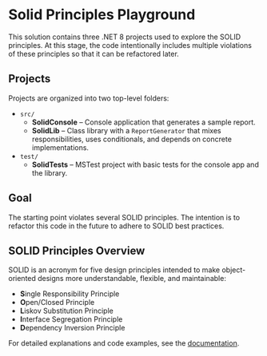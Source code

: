 # Solid Principles Playground

This solution contains three .NET 8 projects used to explore the SOLID principles.
At this stage, the code intentionally includes multiple violations of these principles so that it can be refactored later.

## Projects

Projects are organized into two top-level folders:

- `src/`
  - **SolidConsole** – Console application that generates a sample report.
  - **SolidLib** – Class library with a `ReportGenerator` that mixes responsibilities, uses conditionals, and depends on concrete implementations.
- `test/`
  - **SolidTests** – MSTest project with basic tests for the console app and the library.

## Goal

The starting point violates several SOLID principles. The intention is to refactor this code in the future to adhere to SOLID best practices.

## SOLID Principles Overview

SOLID is an acronym for five design principles intended to make object-oriented designs more understandable, flexible, and maintainable:

- **S**ingle Responsibility Principle
- **O**pen/Closed Principle
- **L**iskov Substitution Principle
- **I**nterface Segregation Principle
- **D**ependency Inversion Principle

For detailed explanations and code examples, see the [documentation](docs/README.md).
